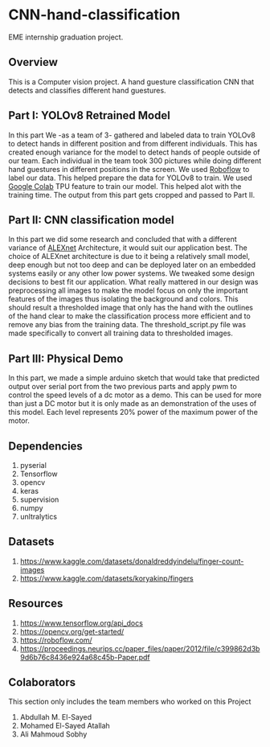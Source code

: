 # CNN-hand-classification
EME internship graduation project.

## Overview
This is a Computer vision project. A hand guesture classification CNN that detects and classifies different hand guestures.

## Part I: YOLOv8 Retrained Model
In this part We -as a team of 3- gathered and labeled data to train YOLOv8 to detect hands in different position and from different individuals.
This has created enough variance for the model to detect hands of people outside of our team.
Each individual in the team took 300 pictures while doing different hand guestures in different positions in the screen.
We used [Roboflow](https://roboflow.com/) to label our data.
This helped prepare the data for YOLOv8 to train.
We used [Google Colab](https://colab.research.google.com/) TPU feature to train our model.
This helped alot with the training time.
The output from this part gets cropped and passed to Part II.

## Part II: CNN classification model
In this part we did some research and concluded that with a different variance of [ALEXnet](https://proceedings.neurips.cc/paper_files/paper/2012/file/c399862d3b9d6b76c8436e924a68c45b-Paper.pdf) Architecture, it would suit our application best.
The choice of ALEXnet architecture is due to it being a relatively small model, deep enough but not too deep and can be deployed later on an embedded systems easily or any other low power systems.
We tweaked some design decisions to best fit our application.
What really mattered in our design was preprocessing all images to make the model focus on only the important features of the images thus isolating the background and colors.
This should result a thresholded image that only has the hand with the outlines of the hand clear to make the classification process more efficient and to remove any bias from the training data.
The threshold_script.py file was made specifically to convert all training data to thresholded images.

## Part III: Physical Demo
In this part, we made a simple arduino sketch that would take that predicted output over serial port from the two previous parts and apply pwm to control the speed levels of a dc motor as a demo.
This can be used for more than just a DC motor but it is only made as an demonstration of the uses of this model.
Each level represents 20% power of the maximum power of the motor.

## Dependencies
1. pyserial
2. Tensorflow
3. opencv
4. keras
5. supervision
6. numpy
7. unltralytics

## Datasets
1. https://www.kaggle.com/datasets/donaldreddyindelu/finger-count-images
2. https://www.kaggle.com/datasets/koryakinp/fingers

## Resources
1. https://www.tensorflow.org/api_docs
2. https://opencv.org/get-started/
3. https://roboflow.com/
4. https://proceedings.neurips.cc/paper_files/paper/2012/file/c399862d3b9d6b76c8436e924a68c45b-Paper.pdf

## Colaborators
This section only includes the team members who worked on this Project
1. Abdullah M. El-Sayed
2. Mohamed El-Sayed Atallah
3. Ali Mahmoud Sobhy

